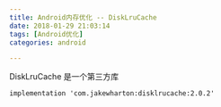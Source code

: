 ```yaml
---
title: Android内存优化 -- DiskLruCache
date: 2018-01-29 21:03:14
tags: [Android优化]
categories: android

---
```


DiskLruCache 是一个第三方库

```
implementation 'com.jakewharton:disklrucache:2.0.2'
```


